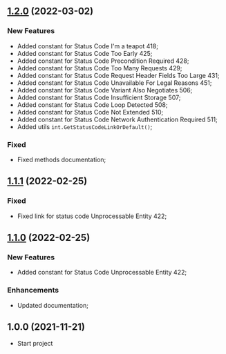 ## [1.2.0](https://github.com/TechNobre/PowerUtils.Net.Primitives/compare/v1.1.1...v1.2.0) (2022-03-02)


### New Features

- Added constant for Status Code I'm a teapot 418;
- Added constant for Status Code Too Early 425;
- Added constant for Status Code Precondition Required 428;
- Added constant for Status Code Too Many Requests 429;
- Added constant for Status Code Request Header Fields Too Large 431;
- Added constant for Status Code Unavailable For Legal Reasons 451;
- Added constant for Status Code Variant Also Negotiates 506;
- Added constant for Status Code Insufficient Storage 507;
- Added constant for Status Code Loop Detected 508;
- Added constant for Status Code Not Extended 510;
- Added constant for Status Code Network Authentication Required 511;
- Added utils `int.GetStatusCodeLinkOrDefault()`;


### Fixed

- Fixed methods documentation;




## [1.1.1](https://github.com/TechNobre/PowerUtils.Net.Primitives/compare/v1.1.0...v1.1.1) (2022-02-25)


### Fixed

- Fixed link for status code Unprocessable Entity 422;




## [1.1.0](https://github.com/TechNobre/PowerUtils.Net.Primitives/compare/v1.0.0...v1.1.0) (2022-02-25)


### New Features

- Added constant for Status Code Unprocessable Entity 422;


### Enhancements

- Updated documentation;




## 1.0.0 (2021-11-21)

- Start project